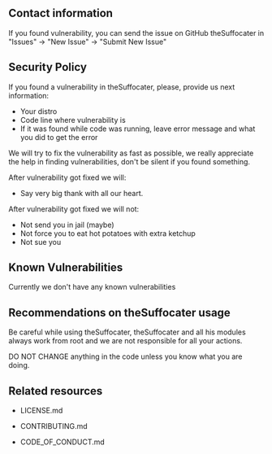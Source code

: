 ## Contact information

If you found vulnerability, you can send the issue on GitHub theSuffocater in "Issues" -> "New Issue" -> "Submit New Issue"

## Security Policy

If you found a vulnerability in theSuffocater, please, provide us next information:
- Your distro
- Code line where vulnerability is
- If it was found while code was running, leave error message and what you did to get the error

We will try to fix the vulnerability as fast as possible, we really appreciate the help in finding vulnerabilities, don't be silent if you found something.

After vulnerability got fixed we will:
- Say very big thank with all our heart.

After vulnerability got fixed we will not:
- Not send you in jail (maybe)
- Not force you to eat hot potatoes with extra ketchup 
- Not sue you

## Known Vulnerabilities

Currently we don't have any known vulnerabilities

## Recommendations on theSuffocater usage

Be careful while using theSuffocater, theSuffocater and all his modules always work from root and we are not responsible for all your actions.

DO NOT CHANGE anything in the code unless you know what you are doing.

## Related resources

- LICENSE.md

- CONTRIBUTING.md

- CODE_OF_CONDUCT.md
